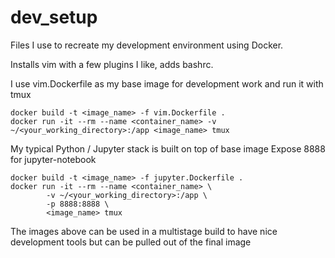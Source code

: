 # dev_setup
Files I use to recreate my development environment using Docker. 

Installs vim with a few plugins I like, adds bashrc. 

I use vim.Dockerfile as my base image for development work and run it with tmux
```
docker build -t <image_name> -f vim.Dockerfile .
docker run -it --rm --name <container_name> -v ~/<your_working_directory>:/app <image_name> tmux
```

My typical Python / Jupyter stack is built on top of base image
Expose 8888 for jupyter-notebook
```
docker build -t <image_name> -f jupyter.Dockerfile .
docker run -it --rm --name <container_name> \
        -v ~/<your_working_directory>:/app \
        -p 8888:8888 \
        <image_name> tmux
```

The images above can be used in a multistage build to have nice development tools but can be pulled out of the final image


